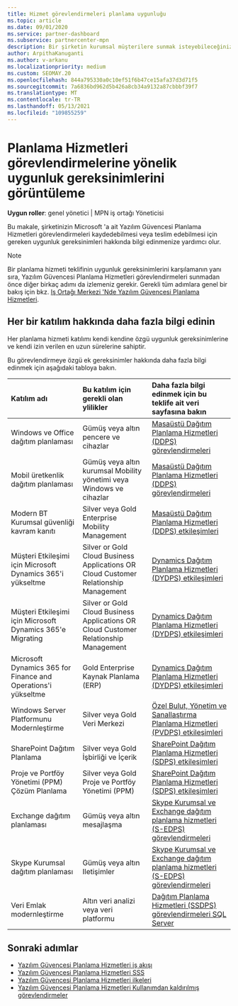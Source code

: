 ```yaml
---
title: Hizmet görevlendirmeleri planlama uygunluğu
ms.topic: article
ms.date: 09/01/2020
ms.service: partner-dashboard
ms.subservice: partnercenter-mpn
description: Bir şirketin kurumsal müşterilere sunmak isteyebileceğiniz her yazılım güvencesi planlama hizmeti katılımı için uygunluk gereksinimleri hakkında bilgi edinin.
author: ArpithaKanuganti
ms.author: v-arkanu
ms.localizationpriority: medium
ms.custom: SEOMAY.20
ms.openlocfilehash: 844a795330a0c10ef51f6b47ce15afa37d3d71f5
ms.sourcegitcommit: 7a6836bd962d5b426a8cb34a9132a87cbbbf39f7
ms.translationtype: MT
ms.contentlocale: tr-TR
ms.lasthandoff: 05/13/2021
ms.locfileid: "109855259"
---
```

# <a name="view-eligibility-requirements-for-planning-services-engagements"></a>Planlama Hizmetleri görevlendirmelerine yönelik uygunluk gereksinimlerini görüntüleme

**Uygun roller**: genel yönetici | MPN iş ortağı Yöneticisi

Bu makale, şirketinizin Microsoft 'a ait Yazılım Güvencesi Planlama Hizmetleri görevlendirmeleri kaydedebilmesi veya teslim edebilmesi için gereken uygunluk gereksinimleri hakkında bilgi edinmenize yardımcı olur.

>[!NOTE]
> Bir planlama hizmeti teklifinin uygunluk gereksinimlerini karşılamanın yanı sıra, Yazılım Güvencesi Planlama Hizmetleri görevlendirmeleri sunmadan önce diğer birkaç adımı da izlemeniz gerekir. Gerekli tüm adımlara genel bir bakış için bkz. [Iş Ortağı Merkezi 'Nde Yazılım Güvencesi Planlama Hizmetleri](software-assurance-dps.md).

## <a name="learn-more-about-each-engagement"></a>Her bir katılım hakkında daha fazla bilgi edinin

Her planlama hizmeti katılımı kendi kendine özgü uygunluk gereksinimlerine ve kendi izin verilen en uzun sürelerine sahiptir.

Bu görevlendirmeye özgü ek gereksinimler hakkında daha fazla bilgi edinmek için aşağıdaki tabloya bakın.

| Katılım adı | Bu katılım için gerekli olan ylilikler | Daha fazla bilgi edinmek için bu teklife ait veri sayfasına bakın |
|:--- |:--- |:--- |
| Windows ve Office dağıtım planlaması  | Gümüş veya altın pencere ve cihazlar  |  [Masaüstü Dağıtım Planlama Hizmetleri (DDPS) görevlendirmeleri](https://go.microsoft.com/fwlink/?linkid=2116072)
| Mobil üretkenlik dağıtım planlaması  | Gümüş veya altın kurumsal Mobility yönetimi veya Windows ve cihazlar  | [Masaüstü Dağıtım Planlama Hizmetleri (DDPS) görevlendirmeleri](https://go.microsoft.com/fwlink/?linkid=2116072) |  
| Modern BT Kurumsal güvenliği kavram kanıtı |  Silver veya Gold Enterprise Mobility Management  | [Masaüstü Dağıtım Planlama Hizmetleri (DDPS) etkileşimleri](https://go.microsoft.com/fwlink/?linkid=2116072) |  
| Müşteri Etkileşimi için Microsoft Dynamics 365'i yükseltme  | Silver or Gold Cloud Business Applications OR Cloud Customer Relationship Management  | [Dynamics Dağıtım Planlama Hizmetleri (DYDPS) etkileşimleri](https://go.microsoft.com/fwlink/?linkid=2116073)
| Müşteri Etkileşimi için Microsoft Dynamics 365'e Migrating  | Silver or Gold Cloud Business Applications OR Cloud Customer Relationship Management  | [Dynamics Dağıtım Planlama Hizmetleri (DYDPS) etkileşimleri](https://go.microsoft.com/fwlink/?linkid=2116073)
| Microsoft Dynamics 365 for Finance and Operations'i yükseltme  | Gold Enterprise Kaynak Planlama (ERP)  | [Dynamics Dağıtım Planlama Hizmetleri (DYDPS) etkileşimleri](https://go.microsoft.com/fwlink/?linkid=2116073)  |
| Windows Server Platformunu Modernleştirme | Silver veya Gold Veri Merkezi | [Özel Bulut, Yönetim ve Sanallaştırma Planlama Hizmetleri (PVDPS) etkileşimleri](https://go.microsoft.com/fwlink/?linkid=2115982) |
| SharePoint Dağıtım Planlama  | Silver veya Gold İşbirliği ve İçerik  | [SharePoint Dağıtım Planlama Hizmetleri (SDPS) etkileşimleri](https://go.microsoft.com/fwlink/?linkid=2116074)  |
| Proje ve Portföy Yönetimi (PPM) Çözüm Planlama  | Silver veya Gold Proje ve Portföy Yönetimi (PPM)  | [SharePoint Dağıtım Planlama Hizmetleri (SDPS) etkileşimleri](https://go.microsoft.com/fwlink/?linkid=2116074)  |
| Exchange dağıtım planlaması  | Gümüş veya altın mesajlaşma  | [Skype Kurumsal ve Exchange dağıtım planlama hizmetleri (S-EDPS) görevlendirmeleri](https://go.microsoft.com/fwlink/?linkid=2116075)  |
Skype Kurumsal dağıtım planlaması  | Gümüş veya altın Iletişimler  | [Skype Kurumsal ve Exchange dağıtım planlama hizmetleri (S-EDPS) görevlendirmeleri](https://go.microsoft.com/fwlink/?linkid=2116075)  |
| Veri Emlak modernleştirme  | Altın veri analizi veya veri platformu  | [Dağıtım Planlama Hizmetleri (SSDPS) görevlendirmeleri SQL Server](https://go.microsoft.com/fwlink/?linkid=2116076)  |

## <a name="next-steps"></a>Sonraki adımlar

- [Yazılım Güvencesi Planlama Hizmetleri iş akışı](https://go.microsoft.com/fwlink/?linkid=2115983)
- [Yazılım Güvencesi Planlama Hizmetleri SSS](https://go.microsoft.com/fwlink/?linkid=2116077)
- [Yazılım Güvencesi Planlama Hizmetleri ilkeleri](https://go.microsoft.com/fwlink/?linkid=2115984)
- [Yazılım Güvencesi Planlama Hizmetleri Kullanımdan kaldırılmış görevlendirmeler](https://query.prod.cms.rt.microsoft.com/cms/api/am/binary/RE4sln9)
